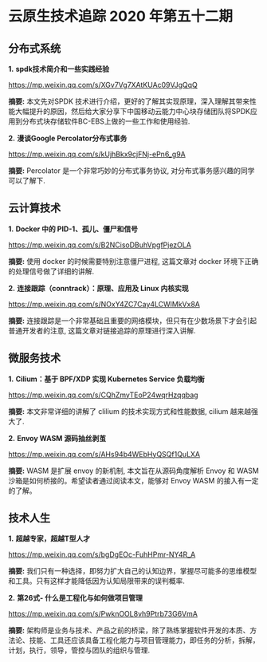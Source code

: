 # 云原生技术追踪 2020 年第五十二期

## 分布式系统

**1.** **spdk技术简介和一些实践经验**

https://mp.weixin.qq.com/s/XGv7Vg7XAtKUAc09VJgQqQ

**摘要:** 本文先对SPDK 技术进行介绍，更好的了解其实现原理，深入理解其带来性能大幅提升的原因，然后给大家分享下中国移动云能力中心块存储团队将SPDK应用到分布式块存储软件BC-EBS上做的一些工作和使用经验.

**2.** **漫谈Google Percolator分布式事务**

https://mp.weixin.qq.com/s/kUjhBkx9cjFNj-ePn6_g9A

**摘要:** Percolator 是一个非常巧妙的分布式事务协议, 对分布式事务感兴趣的同学可以了解下.


## 云计算技术

**1.** **Docker 中的 PID-1、孤儿、僵尸和信号**

https://mp.weixin.qq.com/s/B2NCisoDBuhVpgfPjezOLA

**摘要:** 使用 docker 的时候需要特别注意僵尸进程, 这篇文章对 docker 环境下正确的处理信号做了详细的讲解.

**2.** **连接跟踪（conntrack）：原理、应用及 Linux 内核实现**

https://mp.weixin.qq.com/s/NOxY4ZC7Cay4LCWlMkVx8A

**摘要:** 连接跟踪是一个非常基础且重要的网络模块，但只有在少数场景下才会引起普通开发者的注意, 这篇文章对链接追踪的原理进行深入讲解.

## 微服务技术

**1.** **Cilium：基于 BPF/XDP 实现 Kubernetes Service 负载均衡**

https://mp.weixin.qq.com/s/CQhZmyTEoP24wqrHzqqbag

**摘要:** 本文非常详细的讲解了 clilium 的技术实现方式和性能数据, cilium 越来越强大了.

**2.** **Envoy WASM 源码抽丝剥茧**

https://mp.weixin.qq.com/s/AHs94b4WEbHyQSQf1QuLXA

**摘要:** WASM 是扩展 envoy 的新机制, 本文旨在从源码角度解析 Envoy 和 WASM 沙箱是如何桥接的。希望读者通过阅读本文，能够对 Envoy WASM 的接入有一定的了解。

## 技术人生

**1.** **超越专家，超越T型人才**

https://mp.weixin.qq.com/s/bgDgEOc-FuhHPmr-NY4R_A

**摘要:** 我们只有一种选择，即努力扩大自己的认知边界，掌握尽可能多的思维模型和工具。只有这样才能降低因为认知局限带来的误判概率.

**2.** **第26式- 什么是工程化与如何做项目管理**

https://mp.weixin.qq.com/s/PwknOOL8vh9Ptrb73G6VmA

**摘要:** 架构师是业务与技术、产品之前的桥梁，除了熟练掌握软件开发的本质、方法论、技能、工具还应该具备工程化能力与项目管理能力，即任务的分析，拆解，计划，执行，领导，管控与团队的组织与管理.

